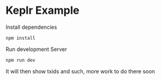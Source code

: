 # Keplr Example

Install dependencies

```
npm install

```

Run development Server
```
npm run dev
```

It will then show txids and such, more work to do there soon
